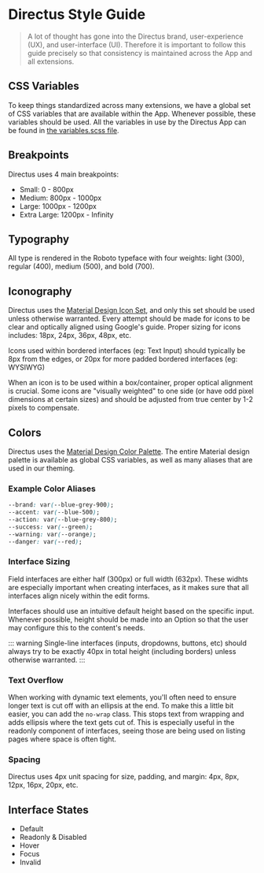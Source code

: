 # Directus Style Guide

> A lot of thought has gone into the Directus brand, user-experience (UX), and user-interface (UI). Therefore it is important to follow this guide precisely so that consistency is maintained across the App and all extensions.

## CSS Variables

To keep things standardized across many extensions, we have a global set of CSS variables that are available within the App. Whenever possible, these variables should be used. All the variables in use by the Directus App can be found in [the variables.scss file](https://github.com/directus/app/blob/develop/src/design/_variables.scss).

## Breakpoints

Directus uses 4 main breakpoints:

* Small: 0 - 800px
* Medium: 800px - 1000px
* Large: 1000px - 1200px
* Extra Large: 1200px - Infinity

## Typography

All type is rendered in the Roboto typeface with four weights: light (300), regular (400), medium (500), and bold (700).

## Iconography

Directus uses the [Material Design Icon Set](https://material.io/icons/), and only this set should be used unless otherwise warranted. Every attempt should be made for icons to be clear and optically aligned using Google's guide. Proper sizing for icons includes: 18px, 24px, 36px, 48px, etc.

Icons used within bordered interfaces (eg: Text Input) should typically be 8px from the edges, or 20px for more padded bordered interfaces (eg: WYSIWYG)

When an icon is to be used within a box/container, proper optical alignment is crucial. Some icons are "visually weighted" to one side (or have odd pixel dimensions at certain sizes) and should be adjusted from true center by 1-2 pixels to compensate.

## Colors

Directus uses the [Material Design Color Palette](https://www.materialui.co/colors). The entire Material design palette is available as global CSS variables, as well as many aliases that are used in our theming.

### Example Color Aliases

```css
--brand: var(--blue-grey-900);
--accent: var(--blue-500);
--action: var(--blue-grey-800);
--success: var(--green);
--warning: var(--orange);
--danger: var(--red);
```

### Interface Sizing

Field interfaces are either half (300px) or full width (632px). These widhts are especially important when creating interfaces, as it makes sure that all interfaces align nicely within the edit forms.

Interfaces should use an intuitive default height based on the specific input. Whenever possible, height should be made into an Option so that the user may configure this to the content's needs.

::: warning
Single-line interfaces (inputs, dropdowns, buttons, etc) should always try to be exactly 40px in total height (including borders) unless otherwise warranted.
:::

### Text Overflow

When working with dynamic text elements, you'll often need to ensure longer text is cut off with an ellipsis at the end. To make this a little bit easier, you can add the `no-wrap` class. This stops text from wrapping and adds ellipsis where the text gets cut of. This is especially useful in the readonly component of interfaces, seeing those are being used on listing pages where space is often tight.

### Spacing

Directus uses 4px unit spacing for size, padding, and margin: 4px, 8px, 12px, 16px, 20px, etc.

## Interface States

* Default
* Readonly & Disabled
* Hover
* Focus
* Invalid
